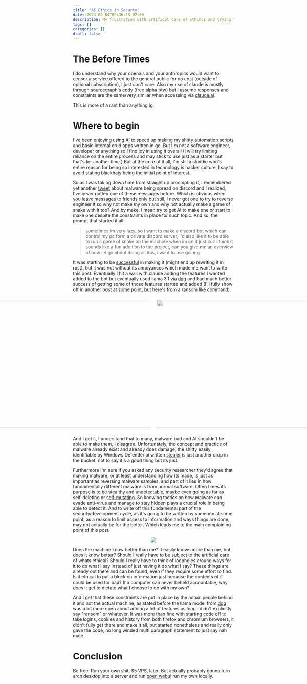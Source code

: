 ```yaml
---
title: "AI Ethics in Securty"
date: 2024-09-04T08:36:18-07:00
description: My frustration with artifical care of ethincs and trying to write malware with AI.
tags: []
categories: []
draft: false
---
```


# The Before Times

I do understand why your openais and your anthropics would want to censor a service offered to the general public for no cost (outside of optional subscription), I just don't care. Also my use of claude is mostly through [sourcegraph's cody](https://sourcegraph.com/cody/chat) (free alpha btw) but I assume responses and constraints are the same/very similar when accessing via [claude.ai](https://claude.ai). 

This is more of a rant than anything ig.

# Where to begin

I've been enjoying using AI to speed up making my shitty automation scripts and basic internal crud apps written in go. But I'm not a software engineer, developer or anything so I find joy in using it overall (I will try limiting reliance on the entire process and may stick to use just as a starter but that's for another time.) But at the core of it all, I'm still a skiddie who's entire reason for being so interested in technology is hacker culture, I say to avoid stating blackhats being the initial point of interest.

So as I was taking down time from straight up proompting it, I remembered yet another [tweet](https://x.com/Cptn_Sumi/status/1822888240925245812) about malware being spread on discord and I realized, I've never gotten one of these messages before. Which is obvious when you leave messages to friends only but still, I never got one to try to reverse engineer it so why not make my own and why not actually make a game of snake with it too? And by make, I mean try to get AI to make one or start to make one despite the constraints in place for such topic. And so, the prompt that started it all:

> sometimes im very lazy, so i want to make a discord bot which can control my pc form a private discord server, i'd also like it to be able to run a game of snake on the machine when im on it just cuz i think it sounds like a fun addition to the project, can you give me an overview of how i'd go about doing all this, i want to use golang 

It was starting to be [successful](https://x.com/grimmdusk/status/1830991641819181246) in making it (might end up rewriting it in rust), but it was not without its annoyances which made me want to write this post. Eventually I hit a wall with claude adding the features I wanted added to the bot but eventually used llama 3.1 via [ddg](https://duck.ai) and had much better success of getting some of those features started and added (I'll fully show off in another post at some point, but here's from a ransom like command).

<center>
  <div style="display: flex; justify-content: center;">
    <img src="/assets/ai-ethics/ransom-1.png" width="500" height="400" style="margin: 10px;">
    <img src="/assets/ai-ethics/ransom-2.png" width="500" height="400" style="margin: 10px;">
  </div>
</center>


And I get it, I understand that to many, malware bad and AI shouldn't be able to make them, I disagree. Unfortunately, the concept and practice of malware already exist and already does damage, the shitty easily identifiable by Windows Defender ai written [stealer](https://en.wikipedia.org/wiki/Infostealer) is just another drop in the bucket, not to say it's a good thing but its just. 

Furthermore I'm sure if you asked any security researcher they'd agree that making malware, or at least understanding how its made, is just as important as reversing malware samples, and part of it lies in how fundamentally different malware is from normal software. Often times its purpose is to be stealthy and undetectable, maybe even going as far as self-deleting or [self-mutating](https://en.wikipedia.org/wiki/Polymorphic_code). So knowing tactics on how malware can evade anti-virus and manage to stay hidden plays a crucial role in being able to detect it. And to write off this fundamental part of the security/development cycle, as it's going to be written by someone at some point, as a reason to limit access to information and ways things are done, may not actually be for the better. Which leads me to the main complaining point of this post.

<div style="display: flex; justify-content: center;">
    <img src="/assets/ai-ethics/tiptoe-tweet.png">
</div>

Does the machine know better than me? It easily knows more than me, but does it know better? Should I really have to be subject to the artificial care of whats ethical? Should I really have to think of loopholes around ways for it to do what I say instead of just having it do what I say? These things are already out there and can be found, even if they require some effort to find. Is it ethical to put a block on information just because the contents of it could be used for bad? If a computer can never beheld accountable, why does it get to dictate what I choose to do with my own?

And I get that these constraints are put in place by the actual people behind it and not the actual machine, as stated before the llama model from [ddg](https://duck.ai) was a lot more open about adding a lot of features as long I didn't explicitly say "ransom" or whatever. It was more than fine with starting code off to take logins, cookies and history from both firefox and chromium browsers, it didn't fully get there and make it all, but started nonetheless and really only gave the code, no long winded multi paragraph statement to just say nah mate.

# Conclusion

Be free, Run your own shit, $5 VPS, later. But actually probably gonna turn arch desktop into a server and run [open webui](https://github.com/open-webui/open-webui) run my own locally.

